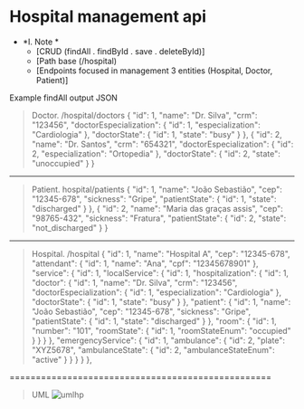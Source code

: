 # Hospital management api
- *I. Note *
  - [CRUD (findAll . findById . save . deleteById)]
  - [Path base (/hospital)
  - [Endpoints focused in management 3 entities (Hospital, Doctor, Patient)]

 Example findAll output JSON

> Doctor. /hospital/doctors
>     {
        "id": 1,
        "name": "Dr. Silva",
        "crm": "123456",
        "doctorEspecialization": {
            "id": 1,
            "especialization": "Cardiologia"
        },
        "doctorState": {
            "id": 1,
            "state": "busy"
        }
    },
    {
        "id": 2,
        "name": "Dr. Santos",
        "crm": "654321",
        "doctorEspecialization": {
            "id": 2,
            "especialization": "Ortopedia"
        },
        "doctorState": {
            "id": 2,
            "state": "unoccupied"
        }
    }
------------------
> Patient. hospital/patients
>     {
        "id": 1,
        "name": "João Sebastião",
        "cep": "12345-678",
        "sickness": "Gripe",
        "patientState": {
            "id": 1,
            "state": "discharged"
        }
    },
    {
        "id": 2,
        "name": "Maria das graças assis",
        "cep": "98765-432",
        "sickness": "Fratura",
        "patientState": {
            "id": 2,
            "state": "not_discharged"
        }
    }
    
------------------
> Hospital. /hospital
>     {
        "id": 1,
        "name": "Hospital A",
        "cep": "12345-678",
        "attendant": {
            "id": 1,
            "name": "Ana",
            "cpf": "12345678901"
        },
        "service": {
            "id": 1,
            "localService": {
                "id": 1,
                "hospitalization": {
                    "id": 1,
                    "doctor": {
                        "id": 1,
                        "name": "Dr. Silva",
                        "crm": "123456",
                        "doctorEspecialization": {
                            "id": 1,
                            "especialization": "Cardiologia"
                        },
                        "doctorState": {
                            "id": 1,
                            "state": "busy"
                        }
                    },
                    "patient": {
                        "id": 1,
                        "name": "João Sebastião",
                        "cep": "12345-678",
                        "sickness": "Gripe",
                        "patientState": {
                            "id": 1,
                            "state": "discharged"
                        }
                    },
                    "room": {
                        "id": 1,
                        "number": "101",
                        "roomState": {
                            "id": 1,
                            "roomStateEnum": "occupied"
                        }
                    }
                }
            },
            "emergencyService": {
                "id": 1,
                "ambulance": {
                    "id": 2,
                    "plate": "XYZ5678",
                    "ambulanceState": {
                        "id": 2,
                        "ambulanceStateEnum": "active"
                    }
                }
            }
        }
    },

==================================================







> UML
![umlhp](https://github.com/Mizugue/Hospital-management-api/assets/126506298/c4c493b9-f0b4-4dc4-9255-a9aa24db4bf8)

